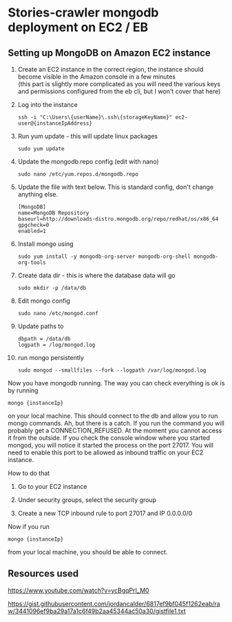 # Stories-crawler mongodb deployment on EC2 / EB

## Setting up MongoDB on Amazon EC2 instance

1. Create an EC2 instance in the correct region, the instance should become visible in the Amazon console in a few minutes  
(this part is slightly more complicated as you will need the various keys and permissions configured from the eb cli, but I won't cover that here)
 
2. Log into the instance 

	```
	ssh -i "C:\Users\{userName}\.ssh\{storageKeyName}" ec2-user@{instanceIpAddress}
	```

3. Run yum update - this will update linux packages

	```
	sudo yum update
	```

4. Update the mongodb.repo config (edit with nano)

	```
	sudo nano /etc/yum.repos.d/mongodb.repo
	```

5. Update the file with text below. This is standard config, don't change anything else.
	```
	[MongoDB]
	name=MongoDB Repository
	baseurl=http://downloads-distro.mongodb.org/repo/redhat/os/x86_64
	gpgcheck=0
	enabled=1
	```

6. Install mongo using
	```
	sudo yum install -y mongodb-org-server mongodb-org-shell mongodb-org-tools
	```

7. Create data dir - this is where the database data will go
	```
	sudo mkdir -p /data/db
	```

8. Edit mongo config
	```
	sudo nano /etc/mongod.conf
	```

9. Update paths to
	```
	dbpath = /data/db
	logpath = /log/mongod.log 
	```

10. run mongo persistently
	```
	sudo mongod --smallfiles --fork --logpath /var/log/mongod.log
	```

Now you have mongodb running. The way you can check everything is ok is by running 

```
mongo {instanceIp}
```
on your local machine. This should connect to the db and allow you to run mongo commands. Ah, but there is a catch. If you run the command you will probably get a CONNECTION_REFUSED. At the moment you cannot access it from the outside. If you check the console window where you started mongod, you will notice it started the process on the port 27017. You will need to enable this port to be allowed as inbound traffic on your EC2 instance. 

How to do that

1. Go to your EC2 instance

2. Under security groups, select the security group

3. Create a new TCP inbound rule to port 27017 and IP 0.0.0.0/0

Now if you run 
```
mongo {instanceIp}
```
from your local machine, you should be able to connect.


## Resources used 
https://www.youtube.com/watch?v=ycBgqPrI_M0

https://gist.githubusercontent.com/jordancalder/6817ef9bf045f1262eab/raw/3441096ef9ba29a17a1c6f49b2aa45344ac50a30/gistfile1.txt


